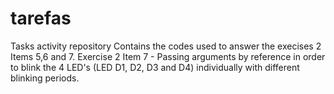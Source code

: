 # tarefas
Tasks activity repository
Contains the codes used to answer the execises 2 Items 5,6 and 7.
Exercise 2 Item 7 - Passing arguments by reference in order to blink the 4 LED's (LED D1, D2, D3 and D4) individually with different blinking periods.


